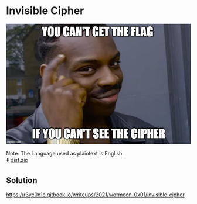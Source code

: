 # Invisible Cipher

![img](desc.jpg)

Note: The Language used as plaintext is English. <br>
:arrow_down:  [dist.zip](dist.zip)

## Solution
https://r3yc0n1c.gitbook.io/writeups/2021/wormcon-0x01/invisible-cipher
